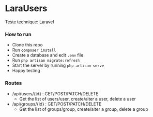# LaraUsers
 Teste technique: Laravel


### How to run
 - Clone this repo
 - Run `composer install`
 - Create a database and edit `.env` file
 - Run `php artisan migrate:refresh`
 - Start the server by running `php artisan serve`
 - Happy testing


### Routes
 - /api/users/{id} : GET/POST/PATCH/DELETE
   - Get the list of users/user, create/alter a user, delete a user
 - /api/groups/{id} : GET/POST/PATCH/DELETE
   - Get the list of groups/group, create/alter a group, delete a group
